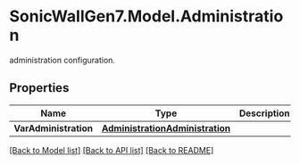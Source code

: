 # SonicWallGen7.Model.Administration
administration configuration.

## Properties

Name | Type | Description | Notes
------------ | ------------- | ------------- | -------------
**VarAdministration** | [**AdministrationAdministration**](AdministrationAdministration.md) |  | [optional] 

[[Back to Model list]](../README.md#documentation-for-models) [[Back to API list]](../README.md#documentation-for-api-endpoints) [[Back to README]](../README.md)

